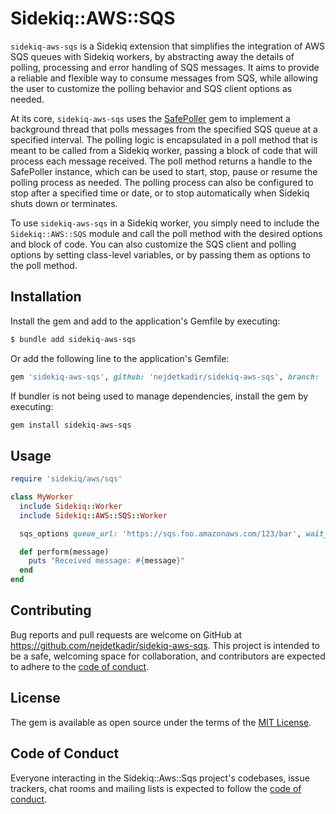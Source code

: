 # Sidekiq::AWS::SQS

`sidekiq-aws-sqs` is a Sidekiq extension that simplifies the integration of AWS SQS queues with Sidekiq workers, by abstracting away the details of polling, processing and error handling of SQS messages. It aims to provide a reliable and flexible way to consume messages from SQS, while allowing the user to customize the polling behavior and SQS client options as needed.

At its core, `sidekiq-aws-sqs` uses the [SafePoller](https://github.com/nejdetkadir/safe_poller) gem to implement a background thread that polls messages from the specified SQS queue at a specified interval. The polling logic is encapsulated in a poll method that is meant to be called from a Sidekiq worker, passing a block of code that will process each message received. The poll method returns a handle to the SafePoller instance, which can be used to start, stop, pause or resume the polling process as needed. The polling process can also be configured to stop after a specified time or date, or to stop automatically when Sidekiq shuts down or terminates.

To use `sidekiq-aws-sqs` in a Sidekiq worker, you simply need to include the `Sidekiq::AWS::SQS` module and call the poll method with the desired options and block of code. You can also customize the SQS client and polling options by setting class-level variables, or by passing them as options to the poll method.

## Installation

Install the gem and add to the application's Gemfile by executing:
```bash
$ bundle add sidekiq-aws-sqs
```

Or add the following line to the application's Gemfile:
```ruby
gem 'sidekiq-aws-sqs', github: 'nejdetkadir/sidekiq-aws-sqs', branch: 'main'
```

If bundler is not being used to manage dependencies, install the gem by executing:
```bash
gem install sidekiq-aws-sqs
```


## Usage

```ruby
require 'sidekiq/aws/sqs'

class MyWorker
  include Sidekiq::Worker
  include Sidekiq::AWS::SQS::Worker

  sqs_options queue_url: 'https://sqs.foo.amazonaws.com/123/bar', wait_time_seconds: 20, destroy_on_received: true

  def perform(message)
    puts "Received message: #{message}"
  end
end
```

## Contributing

Bug reports and pull requests are welcome on GitHub at https://github.com/nejdetkadir/sidekiq-aws-sqs. This project is intended to be a safe, welcoming space for collaboration, and contributors are expected to adhere to the [code of conduct](https://github.com/nejdetkadir/sidekiq-aws-sqs/blob/main/CODE_OF_CONDUCT.md).

## License

The gem is available as open source under the terms of the [MIT License](LICENSE).

## Code of Conduct

Everyone interacting in the Sidekiq::Aws::Sqs project's codebases, issue trackers, chat rooms and mailing lists is expected to follow the [code of conduct](https://github.com/nejdetkadir/sidekiq-aws-sqs/blob/main/CODE_OF_CONDUCT.md).

